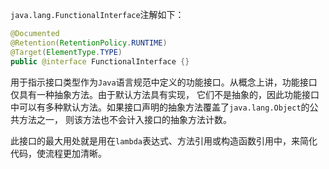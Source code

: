`java.lang.FunctionalInterface`注解如下：
```java
@Documented
@Retention(RetentionPolicy.RUNTIME)
@Target(ElementType.TYPE)
public @interface FunctionalInterface {}
```
用于指示接口类型作为`Java`语言规范中定义的功能接口。从概念上讲，功能接口仅具有一种抽象方法。由于默认方法具有实现，
它们不是抽象的，因此功能接口中可以有多种默认方法。如果接口声明的抽象方法覆盖了`java.lang.Object`的公共方法之一，
则该方法也不会计入接口的抽象方法计数。

此接口的最大用处就是用在`lambda`表达式、方法引用或构造函数引用中，来简化代码，使流程更加清晰。
